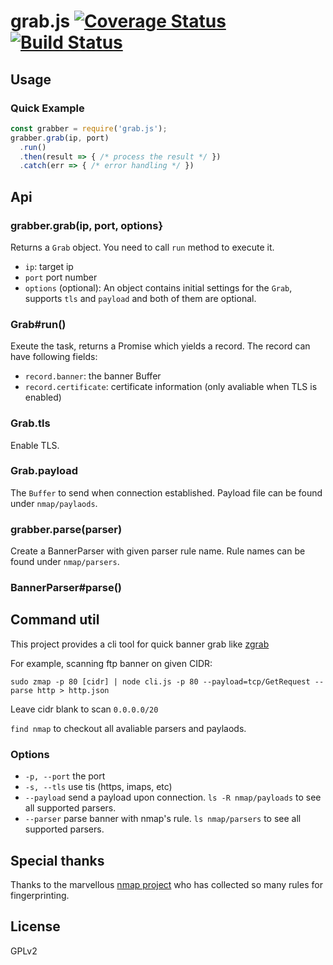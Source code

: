 # grab.js [![Coverage Status](https://coveralls.io/repos/github/ChiChou/grab.js/badge.svg?branch=master)](https://coveralls.io/github/ChiChou/grab.js?branch=master) [![Build Status](https://travis-ci.org/ChiChou/grab.js.svg?branch=master)](https://travis-ci.org/ChiChou/grab.js)

## Usage

### Quick Example

```js
const grabber = require('grab.js');
grabber.grab(ip, port)
  .run()
  .then(result => { /* process the result */ })
  .catch(err => { /* error handling */ })
```

## Api

### grabber.grab(ip, port, options}

Returns a `Grab` object. You need to call `run` method to execute it.

* `ip`: target ip
* `port` port number
* `options` (optional): An object contains initial settings for the `Grab`, supports `tls` and `payload` and both of them are optional.

### Grab#run()

Exeute the task, returns a Promise which yields a record. The record can have following fields:

* `record.banner`: the banner Buffer
* `record.certificate`: certificate information (only avaliable when TLS is enabled)

### Grab.tls

Enable TLS.

### Grab.payload

The `Buffer` to send when connection established. Payload file can be found under `nmap/paylaods`.

### grabber.parse(parser)

Create a BannerParser with given parser rule name. Rule names can be found under `nmap/parsers`.

### BannerParser#parse()

## Command util

This project provides a cli tool for quick banner grab like [zgrab](http://github.com/zmap/zgrab)

For example, scanning ftp banner on given CIDR:

`sudo zmap -p 80 [cidr] | node cli.js -p 80 --payload=tcp/GetRequest --parse http > http.json` 

Leave cidr blank to scan `0.0.0.0/20`

`find nmap` to checkout all avaliable parsers and paylaods.

### Options

* `-p, --port` the port
* `-s, --tls` use tis (https, imaps, etc)
* `--payload` send a payload upon connection. `ls -R nmap/payloads` to see all supported parsers.
* `--parser` parse banner with nmap's rule. `ls nmap/parsers` to see all supported parsers.

## Special thanks 

Thanks to the marvellous [nmap project](https://nmap.org) who has collected so many rules for fingerprinting.

## License

GPLv2